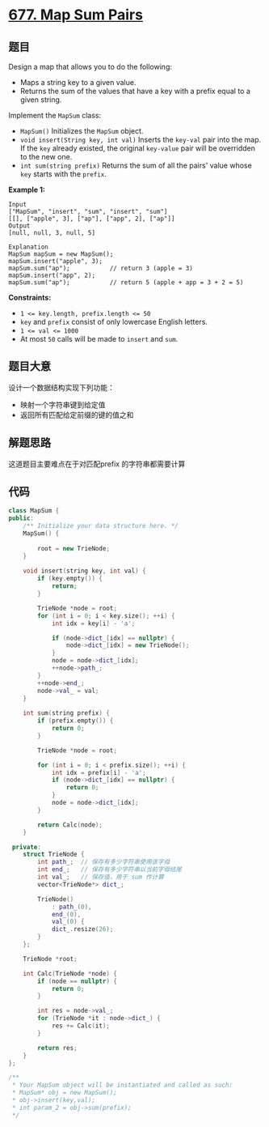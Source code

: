 # [677. Map Sum Pairs](https://leetcode.com/problems/map-sum-pairs/)

## 题目

Design a map that allows you to do the following:

- Maps a string key to a given value.
- Returns the sum of the values that have a key with a prefix equal to a given string.

Implement the `MapSum` class:

- `MapSum()` Initializes the `MapSum` object.
- `void insert(String key, int val)` Inserts the `key-val` pair into the map. If the `key` already existed, the original `key-value` pair will be overridden to the new one.
- `int sum(string prefix)` Returns the sum of all the pairs' value whose `key` starts with the `prefix`.

 

**Example 1:**

```
Input
["MapSum", "insert", "sum", "insert", "sum"]
[[], ["apple", 3], ["ap"], ["app", 2], ["ap"]]
Output
[null, null, 3, null, 5]

Explanation
MapSum mapSum = new MapSum();
mapSum.insert("apple", 3);  
mapSum.sum("ap");           // return 3 (apple = 3)
mapSum.insert("app", 2);    
mapSum.sum("ap");           // return 5 (apple + app = 3 + 2 = 5)
```

 

**Constraints:**

- `1 <= key.length, prefix.length <= 50`
- `key` and `prefix` consist of only lowercase English letters.
- `1 <= val <= 1000`
- At most `50` calls will be made to `insert` and `sum`.

## 题目大意

设计一个数据结构实现下列功能：

* 映射一个字符串键到给定值
* 返回所有匹配给定前缀的键的值之和

## 解题思路

这道题目主要难点在于对匹配prefix 的字符串都需要计算

## 代码

`````c++
class MapSum {
public:
    /** Initialize your data structure here. */
    MapSum() {
        
        root = new TrieNode;
    }
    
    void insert(string key, int val) {
        if (key.empty()) {
            return;
        }

        TrieNode *node = root;
        for (int i = 0; i < key.size(); ++i) {
            int idx = key[i] - 'a';

            if (node->dict_[idx] == nullptr) {
                node->dict_[idx] = new TrieNode();
            }
            node = node->dict_[idx];
            ++node->path_;
        }
        ++node->end_;
        node->val_ = val;
    }
    
    int sum(string prefix) {
        if (prefix.empty()) {
            return 0;
        }

        TrieNode *node = root;

        for (int i = 0; i < prefix.size(); ++i) {
            int idx = prefix[i] - 'a';
            if (node->dict_[idx] == nullptr) {
                return 0;
            }
            node = node->dict_[idx];
        }

        return Calc(node);
    }

 private:
    struct TrieNode {
        int path_;	// 保存有多少字符串使用该字母
        int end_;	// 保存有多少字符串以当前字母结尾
        int val_;	// 保存值，用于 sum 作计算
        vector<TrieNode*> dict_;

        TrieNode()
            : path_(0),
            end_(0),
            val_(0) {
            dict_.resize(26);
        }
    };

    TrieNode *root;

    int Calc(TrieNode *node) {
        if (node == nullptr) {
            return 0;
        }

        int res = node->val_;
        for (TrieNode *it : node->dict_) {
            res += Calc(it);
        }

        return res;
    }
};

/**
 * Your MapSum object will be instantiated and called as such:
 * MapSum* obj = new MapSum();
 * obj->insert(key,val);
 * int param_2 = obj->sum(prefix);
 */
`````

